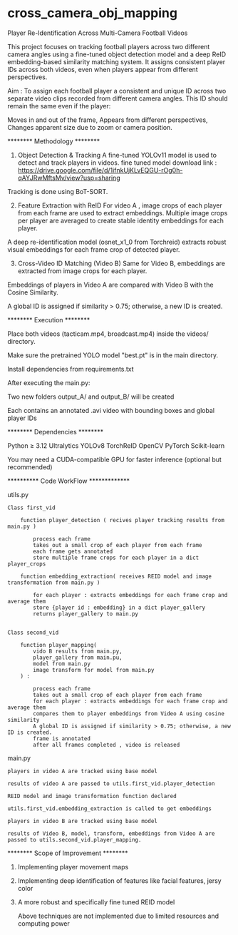 # cross_camera_obj_mapping

Player Re-Identification Across Multi-Camera Football Videos

This project focuses on tracking football players across two different camera angles using a fine-tuned object detection model and a deep ReID embedding-based similarity matching system. It assigns consistent player IDs across both videos, even when players appear from different perspectives.

Aim : To assign each football player a consistent and unique ID across two separate video clips recorded from different camera angles. This ID should remain the same even if the player:

Moves in and out of the frame,
Appears from different perspectives,
Changes apparent size due to zoom or camera position.


******** Methodology ********

1. Object Detection & Tracking
A fine-tuned YOLOv11 model is used to detect and track players in videos.
fine tuned model download link : https://drive.google.com/file/d/1ifnkUjKLvEQGU-rOg0h-qAYJRwMftsMv/view?usp=sharing


Tracking is done using BoT-SORT.


2. Feature Extraction with ReID
For video A , image crops of each player from each frame are used to extract embeddings.
Multiple image crops per player are averaged to create stable identity embeddings for each player.

A deep re-identification model (osnet_x1_0 from Torchreid) extracts robust visual embeddings for each frame crop of detected player.


3. Cross-Video ID Matching (Video B)
Same for Video B, embeddings are extracted from image crops for each player.

Embeddings of players in Video A are compared with Video B with the Cosine Similarity.

A global ID is assigned if similarity > 0.75; otherwise, a new ID is created.


******** Execution ********

Place both videos (tacticam.mp4, broadcast.mp4) inside the videos/ directory.

Make sure the pretrained YOLO model "best.pt" is in the main directory.

Install dependencies from requirements.txt

After executing the main.py:

Two new folders output_A/ and output_B/ will be created

Each contains an annotated .avi video with bounding boxes and global player IDs



******** Dependencies ********

Python ≥ 3.12
Ultralytics YOLOv8
TorchReID
OpenCV
PyTorch
Scikit-learn

You may need a CUDA-compatible GPU for faster inference (optional but recommended)



********** Code WorkFlow *************

utils.py

    Class first_vid

        function player_detection ( recives player tracking results from main.py )

            process each frame
            takes out a small crop of each player from each frame
            each frame gets annotated
            store multiple frame crops for each player in a dict player_crops
        
        function embedding_extraction( receives REID model and image transformation from main.py )

            for each player : extracts embeddings for each frame crop and average them
            store {player id : embedding} in a dict player_gallery
            returns player_gallery to main.py


    Class second_vid

        function player_mapping(
            vido B results from main.py,
            player_gallery from main.pu,
            model from main.py
            image transform for model from main.py
        ) :

            process each frame
            takes out a small crop of each player from each frame 
            for each player : extracts embeddings for each frame crop and average them
            compares them to player embeddings from Video A using cosine similarity
            A global ID is assigned if similarity > 0.75; otherwise, a new ID is created.
            frame is annotated 
            after all frames completed , video is released


main.py

    players in video A are tracked using base model

    results of video A are passed to utils.first_vid.player_detection

    REID model and image transformation function declared

    utils.first_vid.embedding_extraction is called to get embeddings

    players in video B are tracked using base model

    results of Video B, model, transform, embeddings from Video A are passed to utils.second_vid.player_mapping.



******** Scope of Improvement ********

1. Implementing player movement maps
2. Implementing deep identification of features like facial features, jersy color
3. A more robust and specifically fine tuned REID model


    Above techniques are not implemented due to limited resources and computing power






